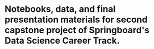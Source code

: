 # Notebooks, data, and final presentation materials for second capstone project of Springboard's Data Science Career Track.
